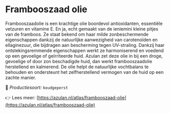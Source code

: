 # Frambooszaad olie

Frambooszaadolie is een krachtige olie boordevol antioxidanten, essentiële vetzuren en vitamine E. En ja, echt gemaakt van de ieniemini kleine pitjes van de framboos. Ze staat bekend om haar milde zonbeschermende eigenschappen dankzij de natuurlijke aanwezigheid van carotenoïden en ellaginezuur, die bijdragen aan bescherming tegen UV-straling. Dankzij haar ontstekingsremmende eigenschappen werkt ze harmoniserend en voedend op een gevoelige of geïrriteerde huid. Azulan zet deze olie in bij een droge, gevoelige of door zon beschadigde huid, dan werkt frambooszaadolie herstellend en kalmerend. De olie helpt de natuurlijke vochtbalans te behouden en ondersteunt het zelfherstellend vermogen van de huid op een zachte manier.

🔧 *Productiesoort:* `koudgeperst`

👉 Lees meer: [https://azulan.nl/atlas/frambooszaad-olie](https://azulan.nl/atlas/frambooszaad-olie)